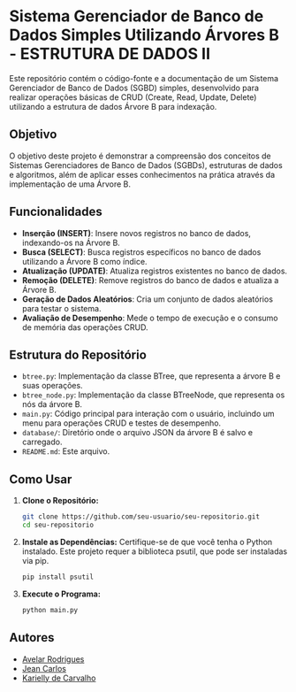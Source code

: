 # Sistema Gerenciador de Banco de Dados Simples Utilizando Árvores B - ESTRUTURA DE DADOS II

Este repositório contém o código-fonte e a documentação de um Sistema Gerenciador de Banco de Dados (SGBD) simples, desenvolvido para realizar operações básicas de CRUD (Create, Read, Update, Delete) utilizando a estrutura de dados Árvore B para indexação.

## Objetivo

O objetivo deste projeto é demonstrar a compreensão dos conceitos de Sistemas Gerenciadores de Banco de Dados (SGBDs), estruturas de dados e algoritmos, além de aplicar esses conhecimentos na prática através da implementação de uma Árvore B.

## Funcionalidades

- **Inserção (INSERT)**: Insere novos registros no banco de dados, indexando-os na Árvore B.
- **Busca (SELECT)**: Busca registros específicos no banco de dados utilizando a Árvore B como índice.
- **Atualização (UPDATE)**: Atualiza registros existentes no banco de dados.
- **Remoção (DELETE)**: Remove registros do banco de dados e atualiza a Árvore B.
- **Geração de Dados Aleatórios**: Cria um conjunto de dados aleatórios para testar o sistema.
- **Avaliação de Desempenho**: Mede o tempo de execução e o consumo de memória das operações CRUD.

## Estrutura do Repositório

- `btree.py`: Implementação da classe BTree, que representa a árvore B e suas operações.
- `btree_node.py`: Implementação da classe BTreeNode, que representa os nós da árvore B.
- `main.py`: Código principal para interação com o usuário, incluindo um menu para operações CRUD e testes de desempenho.
- `database/`: Diretório onde o arquivo JSON da árvore B é salvo e carregado.
- `README.md`: Este arquivo.

## Como Usar

1. **Clone o Repositório:**

    ```bash
    git clone https://github.com/seu-usuario/seu-repositorio.git
    cd seu-repositorio
    ```

2. **Instale as Dependências:** Certifique-se de que você tenha o Python instalado. Este projeto requer a biblioteca psutil, que pode ser instaladas via pip.

    ```bash
    pip install psutil
    ```

3. **Execute o Programa:**

    ```bash
    python main.py
    ```

  
## Autores

- [Avelar Rodrigues](https://github.com/avelando)
- [Jean Carlos](https://github.com/JeanCarlos899)
- [Karielly de Carvalho](https://github.com/Kariellyy)